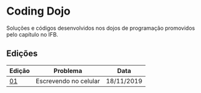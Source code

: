 # Coding Dojo
Soluções e códigos desenvolvidos nos dojos de programação promovidos pelo capítulo no IFB.

## Edições

| Edição  |  Problema              | Data       |
| ------- | ---------------------- | ---------- |
|  [01](I%20Coding%20Dojo)|  Escrevendo no celular | 18/11/2019 |
